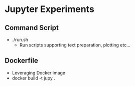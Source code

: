 # Jupyter Experiments


## Command Script
- ./run.sh
  - Run scripts supporting text preparation, plotting etc...

## Dockerfile
- Leveraging Docker image
- docker build -t jupy .
